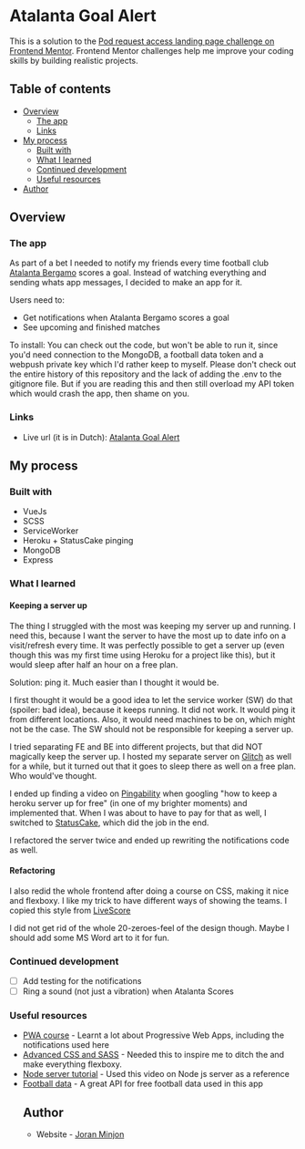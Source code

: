 # Atalanta Goal Alert

This is a solution to the [Pod request access landing page challenge on Frontend Mentor](https://www.frontendmentor.io/challenges/pod-request-access-landing-page-eyTmdkLSG). Frontend Mentor challenges help me improve your coding skills by building realistic projects.

## Table of contents

- [Overview](#overview)
  - [The app](#the-app)
  - [Links](#links)
- [My process](#my-process)
  - [Built with](#built-with)
  - [What I learned](#what-i-learned)
  - [Continued development](#continued-development)
  - [Useful resources](#useful-resources)
- [Author](#author)

## Overview

### The app

As part of a bet I needed to notify my friends every time football club [Atalanta Bergamo](https://www.atalanta.it/en/) scores a goal. Instead of watching everything and sending whats app messages, I decided to make an app for it. 

Users need to:
- Get notifications when Atalanta Bergamo scores a goal
- See upcoming and finished matches

To install:
You can check out the code, but won't be able to run it, since you'd need connection to the MongoDB, a football data token and a webpush private key which I'd rather keep to myself. Please don't check out the entire history of this repository and the lack of adding the .env to the gitignore file. But if you are reading this and then still overload my API token which would crash the app, then shame on you.

### Links

- Live url (it is in Dutch): [Atalanta Goal Alert](https://goal-alert.herokuapp.com)

## My process

### Built with

- VueJs
- SCSS
- ServiceWorker
- Heroku + StatusCake pinging
- MongoDB
- Express

### What I learned

#### Keeping a server up
The thing I struggled with the most was keeping my server up and running. I need this, because I want the server to have the most up to date info on a visit/refresh every time. It was perfectly possible to get a server up (even though this was my first time using Heroku for a project like this), but it would sleep after half an hour on a free plan.

Solution: ping it. Much easier than I thought it would be.

I first thought it would be a good idea to let the service worker (SW) do that (spoiler: bad idea), because it keeps running. It did not work. It would ping it from different locations. Also, it would need machines to be on, which might not be the case. The SW should not be responsible for keeping a server up.

I tried separating FE and BE into different projects, but that did NOT magically keep the server up. I hosted my separate server on [Glitch](https://glitch.com) as well for a while, but it turned out that it goes to sleep there as well on a free plan. Who would've thought.

I ended up finding a video on [Pingability](https://pingability.com/) when googling "how to keep a heroku server up for free" (in one of my brighter moments) and implemented that. When I was about to have to pay for that as well, I switched to [StatusCake](https://statuscake.com), which did the job in the end.

I refactored the server twice and ended up rewriting the notifications code as well.


#### Refactoring
I also redid the whole frontend after doing a course on CSS, making it nice and flexboxy. I like my trick to have different ways of showing the teams. I copied this style from [LiveScore](https://livescore.com)

I did not get rid of the whole 20-zeroes-feel of the design though. Maybe I should add some MS Word art to it for fun.

### Continued development

- [ ] Add testing for the notifications
- [ ] Ring a sound (not just a vibration) when Atalanta Scores

### Useful resources

- [PWA course](https://www.udemy.com/course/progressive-web-app-pwa-the-complete-guide/) - Learnt a lot about Progressive Web Apps, including the notifications used here
- [Advanced CSS and SASS](https://www.udemy.com/course/advanced-css-and-sass/) - Needed this to inspire me to ditch the <table> and make everything flexboxy.
- [Node server tutorial](https://www.youtube.com/watch?v=k_0ZzvHbNBQ) - Used this video on Node js server as a reference
- [Football data](https://www.football-data.org/) - A great API for free football data used in this app

## Author

- Website - [Joran Minjon](https://joranminjon.com)
